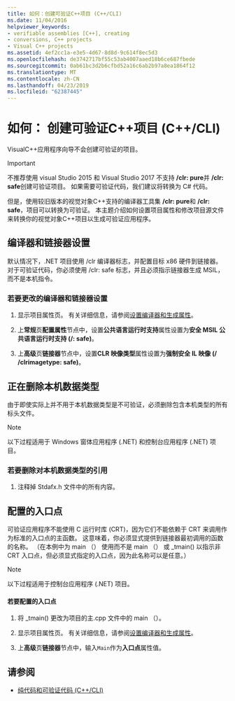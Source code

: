 ```yaml
---
title: 如何：创建可验证C++项目 (C++/CLI)
ms.date: 11/04/2016
helpviewer_keywords:
- verifiable assemblies [C++], creating
- conversions, C++ projects
- Visual C++ projects
ms.assetid: 4ef2cc1a-e3e5-4d67-8d8d-9c614f8ec5d3
ms.openlocfilehash: de3742717bf55c53ab4007aaed18b6ce687fbede
ms.sourcegitcommit: 0ab61bc3d2b6cfbd52a16c6ab2b97a8ea1864f12
ms.translationtype: MT
ms.contentlocale: zh-CN
ms.lasthandoff: 04/23/2019
ms.locfileid: "62387445"
---
```

# <a name="how-to-create-verifiable-c-projects-ccli"></a>如何： 创建可验证C++项目 (C++/CLI)

VisualC++应用程序向导不会创建可验证的项目。

> [!IMPORTANT]
> 不推荐使用 visual Studio 2015 和 Visual Studio 2017 不支持 **/clr: pure**并 **/clr: safe**创建可验证项目。 如果需要可验证代码，我们建议将转换为 C# 代码。

但是，使用较旧版本的视觉对象C++支持的编译器工具集 **/clr: pure**和 **/clr: safe**，项目可以转换为可验证。 本主题介绍如何设置项目属性和修改项目源文件来转换你的视觉对象C++项目以生成可验证应用程序。

## <a name="compiler-and-linker-settings"></a>编译器和链接器设置

默认情况下，.NET 项目使用 /clr 编译器标志，并配置目标 x86 硬件到链接器。 对于可验证代码，你必须使用 /clr: safe 标志，并且必须指示链接器生成 MSIL，而不是本机指令。

### <a name="to-change-the-compiler-and-linker-settings"></a>若要更改的编译器和链接器设置

1. 显示项目属性页。 有关详细信息，请参阅[设置编译器和生成属性](../build/working-with-project-properties.md)。

1. 上**常规**页**配置属性**节点中，设置**公共语言运行时支持**属性设置为**安全 MSIL 公共语言运行时支持 (/: safe)**。

1. 上**高级**页**链接器**节点中，设置**CLR 映像类型**属性设置为**强制安全 IL 映像 (/ /clrimagetype: safe)**。

## <a name="removing-native-data-types"></a>正在删除本机数据类型

由于即使实际上并不用于本机数据类型是不可验证，必须删除包含本机类型的所有标头文件。

> [!NOTE]
> 以下过程适用于 Windows 窗体应用程序 (.NET) 和控制台应用程序 (.NET) 项目。

### <a name="to-remove-references-to-native-data-types"></a>若要删除对本机数据类型的引用

1. 注释掉 Stdafx.h 文件中的所有内容。

## <a name="configuring-an-entry-point"></a>配置的入口点

可验证应用程序不能使用 C 运行时库 (CRT)，因为它们不能依赖于 CRT 来调用作为标准的入口点的主函数。 这意味着，你必须显式提供到链接器最初调用的函数的名称。 （在本例中为 main （） 使用而不是 main （） 或 _tmain() 以指示非 CRT 入口点，但必须显式指定的入口点，因为此名称可以是任意。）

> [!NOTE]
> 以下过程适用于控制台应用程序 (.NET) 项目。

#### <a name="to-configure-an-entry-point"></a>若要配置的入口点

1. 将 _tmain() 更改为项目的主.cpp 文件中的 main （）。

1. 显示项目属性页。 有关详细信息，请参阅[设置编译器和生成属性](../build/working-with-project-properties.md)。

1. 上**高级**页**链接器**节点中，输入`Main`作为**入口点**属性值。

## <a name="see-also"></a>请参阅

- [纯代码和可验证代码 (C++/CLI)](../dotnet/pure-and-verifiable-code-cpp-cli.md)
